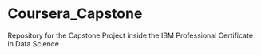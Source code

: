 # Coursera_Capstone
Repository for the Capstone Project inside the IBM Professional Certificate in Data Science
